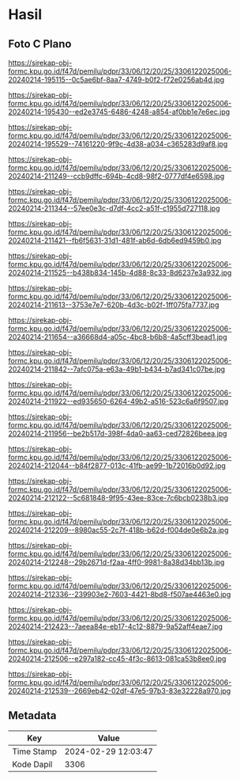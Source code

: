 # Hasil

## Foto C Plano

https://sirekap-obj-formc.kpu.go.id/f47d/pemilu/pdpr/33/06/12/20/25/3306122025006-20240214-195115--0c5ae6bf-8aa7-4749-b0f2-f72e0256ab4d.jpg

https://sirekap-obj-formc.kpu.go.id/f47d/pemilu/pdpr/33/06/12/20/25/3306122025006-20240214-195430--ed2e3745-6486-4248-a854-af0bb1e7e6ec.jpg

https://sirekap-obj-formc.kpu.go.id/f47d/pemilu/pdpr/33/06/12/20/25/3306122025006-20240214-195529--74161220-9f9c-4d38-a034-c365283d9af8.jpg

https://sirekap-obj-formc.kpu.go.id/f47d/pemilu/pdpr/33/06/12/20/25/3306122025006-20240214-211249--ccb9dffc-694b-4cd8-98f2-0777df4e6598.jpg

https://sirekap-obj-formc.kpu.go.id/f47d/pemilu/pdpr/33/06/12/20/25/3306122025006-20240214-211344--57ee0e3c-d7df-4cc2-a51f-c1955d727118.jpg

https://sirekap-obj-formc.kpu.go.id/f47d/pemilu/pdpr/33/06/12/20/25/3306122025006-20240214-211421--fb6f5631-31d1-481f-ab6d-6db6ed9459b0.jpg

https://sirekap-obj-formc.kpu.go.id/f47d/pemilu/pdpr/33/06/12/20/25/3306122025006-20240214-211525--b438b834-145b-4d88-8c33-8d6237e3a932.jpg

https://sirekap-obj-formc.kpu.go.id/f47d/pemilu/pdpr/33/06/12/20/25/3306122025006-20240214-211613--3753e7e7-620b-4d3c-b02f-1ff075fa7737.jpg

https://sirekap-obj-formc.kpu.go.id/f47d/pemilu/pdpr/33/06/12/20/25/3306122025006-20240214-211654--a36668d4-a05c-4bc8-b6b8-4a5cff3bead1.jpg

https://sirekap-obj-formc.kpu.go.id/f47d/pemilu/pdpr/33/06/12/20/25/3306122025006-20240214-211842--7afc075a-e63a-49b1-b434-b7ad341c07be.jpg

https://sirekap-obj-formc.kpu.go.id/f47d/pemilu/pdpr/33/06/12/20/25/3306122025006-20240214-211922--ed935650-6264-49b2-a516-523c6a6f9507.jpg

https://sirekap-obj-formc.kpu.go.id/f47d/pemilu/pdpr/33/06/12/20/25/3306122025006-20240214-211956--be2b517d-398f-4da0-aa63-ced72826beea.jpg

https://sirekap-obj-formc.kpu.go.id/f47d/pemilu/pdpr/33/06/12/20/25/3306122025006-20240214-212044--b84f2877-013c-41fb-ae99-1b72016b0d92.jpg

https://sirekap-obj-formc.kpu.go.id/f47d/pemilu/pdpr/33/06/12/20/25/3306122025006-20240214-212122--5c681848-9f95-43ee-83ce-7c6bcb0238b3.jpg

https://sirekap-obj-formc.kpu.go.id/f47d/pemilu/pdpr/33/06/12/20/25/3306122025006-20240214-212209--8980ac55-2c7f-418b-b62d-f004de0e6b2a.jpg

https://sirekap-obj-formc.kpu.go.id/f47d/pemilu/pdpr/33/06/12/20/25/3306122025006-20240214-212248--29b2671d-f2aa-4ff0-9981-8a38d34bb13b.jpg

https://sirekap-obj-formc.kpu.go.id/f47d/pemilu/pdpr/33/06/12/20/25/3306122025006-20240214-212336--239903e2-7603-4421-8bd8-f507ae4463e0.jpg

https://sirekap-obj-formc.kpu.go.id/f47d/pemilu/pdpr/33/06/12/20/25/3306122025006-20240214-212423--7aeea84e-eb17-4c12-8879-9a52aff4eae7.jpg

https://sirekap-obj-formc.kpu.go.id/f47d/pemilu/pdpr/33/06/12/20/25/3306122025006-20240214-212506--e297a182-cc45-4f3c-8613-081ca53b8ee0.jpg

https://sirekap-obj-formc.kpu.go.id/f47d/pemilu/pdpr/33/06/12/20/25/3306122025006-20240214-212539--2669eb42-02df-47e5-97b3-83e32228a970.jpg


## Metadata

| Key        | Value               |
| ---------- | ------------------- |
| Time Stamp | 2024-02-29 12:03:47 |
| Kode Dapil | 3306                |



